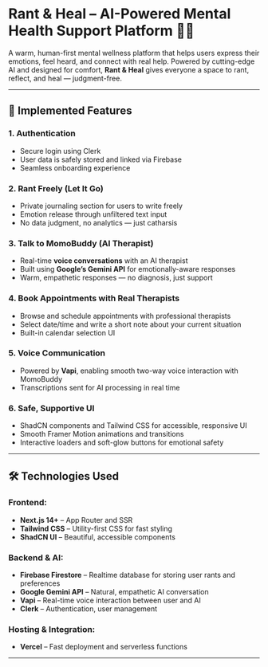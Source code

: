 # Rant & Heal – AI-Powered Mental Health Support Platform 💬🧠

A warm, human-first mental wellness platform that helps users express their emotions, feel heard, and connect with real help. Powered by cutting-edge AI and designed for comfort, **Rant & Heal** gives everyone a space to rant, reflect, and heal — judgment-free.

---

## 🌟 Implemented Features

### 1. Authentication
- Secure login using Clerk
- User data is safely stored and linked via Firebase
- Seamless onboarding experience

### 2. Rant Freely (Let It Go)
- Private journaling section for users to write freely
- Emotion release through unfiltered text input
- No data judgment, no analytics — just catharsis

### 3. Talk to MomoBuddy (AI Therapist)
- Real-time **voice conversations** with an AI therapist
- Built using **Google’s Gemini API** for emotionally-aware responses
- Warm, empathetic responses — no diagnosis, just support

### 4. Book Appointments with Real Therapists
- Browse and schedule appointments with professional therapists
- Select date/time and write a short note about your current situation
- Built-in calendar selection UI

### 5. Voice Communication
- Powered by **Vapi**, enabling smooth two-way voice interaction with MomoBuddy
- Transcriptions sent for AI processing in real time

### 6. Safe, Supportive UI
- ShadCN components and Tailwind CSS for accessible, responsive UI
- Smooth Framer Motion animations and transitions
- Interactive loaders and soft-glow buttons for emotional safety

---

## 🛠 Technologies Used

### Frontend:
- **Next.js 14+** – App Router and SSR
- **Tailwind CSS** – Utility-first CSS for fast styling
- **ShadCN UI** – Beautiful, accessible components

### Backend & AI:
- **Firebase Firestore** – Realtime database for storing user rants and preferences
- **Google Gemini API** – Natural, empathetic AI conversation
- **Vapi** – Real-time voice interaction between user and AI
- **Clerk** – Authentication, user management

### Hosting & Integration:
- **Vercel** – Fast deployment and serverless functions

---

